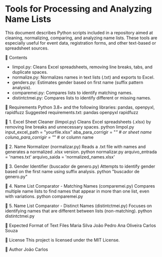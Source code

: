 # Tools for Processing and Analyzing Name Lists
This document describes Python scripts included in a repository aimed at cleaning, normalizing, comparing, and analyzing name lists. These tools are especially useful for event data, registration forms, and other text-based or spreadsheet sources.

📁 Contents

- limpol.py: Cleans Excel spreadsheets, removing line breaks, tabs, and duplicate spaces.
- normalize.py: Normalizes names in text lists (.txt) and exports to Excel.
- genders.py: Estimates gender based on first name (suffix pattern analysis).
- comparemei.py: Compares lists to identify matching names.
- distintctmei.py: Compares lists to identify different or missing names.

🔧 Requirements
Python 3.8+ and the following libraries: pandas, openpyxl, rapidfuzz
Suggested requirements.txt:
pandas
openpyxl
rapidfuzz

🧹 1. Excel Sheet Cleaner (limpol.py)
Cleans Excel spreadsheets (.xlsx) by removing line breaks and unnecessary spaces.
python limpol.py
input_excel_path = "yourfile.xlsx"
aba_para_corrigir = "*"  # or sheet name
coluna_para_corrigir = "*"  # or column name

🧽 2. Name Normalizer (normalizar.py)
Reads a .txt file with names and generates a normalized .xlsx version.
python normalizar.py
arquivo_entrada = 'names.txt'
arquivo_saida = 'normalized_names.xlsx'

🚻 3. Gender Identifier (buscador de genero.py)
Attempts to identify gender based on the first name using suffix analysis.
python "buscador de genero.py"

🔁 4. Name List Comparator - Matching Names (comparemei.py)
Compares multiple name lists to find names that appear in more than one list, even with variations.
python comparemei.py

🚫 5. Name List Comparator - Distinct Names (distintctmei.py)
Focuses on identifying names that are different between lists (non-matching).
python distintctmei.py

📄 Expected Format of Text Files
Maria Silva
João Pedro
Ana Oliveira
Carlos Souza

📝 License
This project is licensed under the MIT License.

👤 Author
João Carlos

